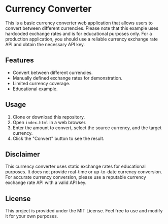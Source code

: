# Currency Converter

This is a basic currency converter web application that allows users to convert between different currencies. Please note that this example uses hardcoded exchange rates and is for educational purposes only. For a production application, you should use a reliable currency exchange rate API and obtain the necessary API key.

## Features

- Convert between different currencies.
- Manually defined exchange rates for demonstration.
- Limited currency coverage.
- Educational example.

## Usage

1. Clone or download this repository.
2. Open `index.html` in a web browser.
3. Enter the amount to convert, select the source currency, and the target currency.
4. Click the "Convert" button to see the result.

## Disclaimer

This currency converter uses static exchange rates for educational purposes. It does not provide real-time or up-to-date currency conversion. For accurate currency conversion, please use a reputable currency exchange rate API with a valid API key.

## License

This project is provided under the MIT License. Feel free to use and modify it for your own purposes.

